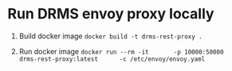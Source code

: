 #  Run DRMS envoy proxy locally
1. Build docker image 
 `docker build -t drms-rest-proxy .`
   
2. Run docker image 
   `docker run --rm -it       -p 10000:50000        drms-rest-proxy:latest      -c /etc/envoy/envoy.yaml `
    